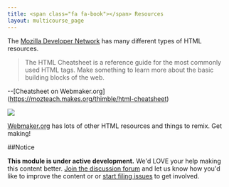 ```yaml
---
title: <span class="fa fa-book"></span> Resources
layout: multicourse_page
---
```


The <a href="https://developer.mozilla.org/en-US/docs/Web/HTML">Mozilla Developer Network</a> has many different types of HTML resources.

>The HTML Cheatsheet is a reference guide for the most commonly used HTML tags. Make something to learn more about the basic building blocks of the web.

--[Cheatsheet on Webmaker.org] (https://mozteach.makes.org/thimble/html-cheatsheet)

<img src="https://webmaker.org/img/cat.gif">

[Webmaker.org](https://webmaker.org/en-US/gallery) has lots of other HTML resources and things to remix. Get making!

##Notice
<div class="alert alert-info">
<strong>This module is under active development.</strong> We'd LOVE your help making this content better. <a href="http://discourse.webmakerprototypes.org/category/training/connecting">Join the discussion forum</a> and let us know how you'd like to improve the content or or <a href="https://github.com/mozilla/school-of-webmaking/issues">start filing issues</a> to get involved.
</div>
